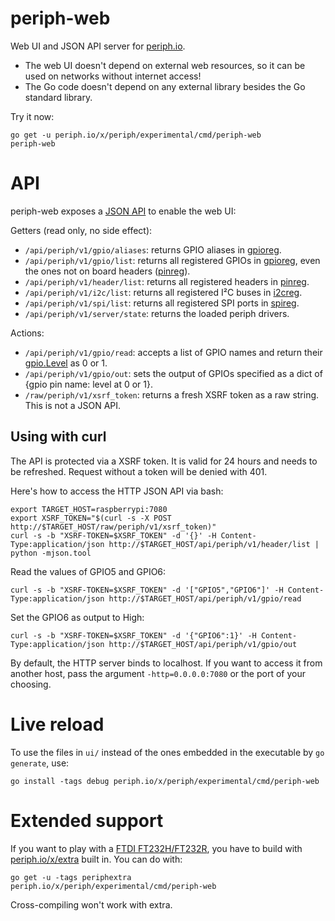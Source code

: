 # periph-web

Web UI and JSON API server for [periph.io](https://periph.io).

- The web UI doesn't depend on external web resources, so it can be used on
  networks without internet access!
- The Go code doesn't depend on any external library besides the Go standard
  library.

Try it now:

```
go get -u periph.io/x/periph/experimental/cmd/periph-web
periph-web
```


# API

periph-web exposes a [JSON API](jsonapi.go) to enable the web UI:

Getters (read only, no side effect):

- `/api/periph/v1/gpio/aliases`: returns GPIO aliases in
  [gpioreg](https://periph.io/x/periph/conn/gpio/gpioreg).
- `/api/periph/v1/gpio/list`: returns all registered GPIOs in
  [gpioreg](https://periph.io/x/periph/conn/gpio/gpioreg), even the ones not on
  board headers ([pinreg](https://periph.io/x/periph/conn/pin/pinreg)).
- `/api/periph/v1/header/list`: returns all registered headers in
  [pinreg](https://periph.io/x/periph/conn/pin/pinreg).
- `/api/periph/v1/i2c/list`: returns all registered I²C buses in
  [i2creg](https://periph.io/x/periph/conn/i2c/i2creg).
- `/api/periph/v1/spi/list`: returns all registered SPI ports in
  [spireg](https://periph.io/x/periph/conn/spi/spireg).
- `/api/periph/v1/server/state`: returns the loaded periph drivers.

Actions:

- `/api/periph/v1/gpio/read`: accepts a list of GPIO names and return their
  [gpio.Level](https://periph.io/x/periph/conn/gpio) as 0 or 1.
- `/api/periph/v1/gpio/out`: sets the output of GPIOs specified as a dict of
  {gpio pin name: level at 0 or 1}.
- `/raw/periph/v1/xsrf_token`: returns a fresh XSRF token as a raw string. This
  is not a JSON API.


## Using with curl

The API is protected via a XSRF token. It is valid for 24 hours and needs
to be refreshed. Request without a token will be denied with 401.

Here's how to access the HTTP JSON API via bash:

```
export TARGET_HOST=raspberrypi:7080
export XSRF_TOKEN="$(curl -s -X POST http://$TARGET_HOST/raw/periph/v1/xsrf_token)"
curl -s -b "XSRF-TOKEN=$XSRF_TOKEN" -d '{}' -H Content-Type:application/json http://$TARGET_HOST/api/periph/v1/header/list | python -mjson.tool
```

Read the values of GPIO5 and GPIO6:

```
curl -s -b "XSRF-TOKEN=$XSRF_TOKEN" -d '["GPIO5","GPIO6"]' -H Content-Type:application/json http://$TARGET_HOST/api/periph/v1/gpio/read
```

Set the GPIO6 as output to High:

```
curl -s -b "XSRF-TOKEN=$XSRF_TOKEN" -d '{"GPIO6":1}' -H Content-Type:application/json http://$TARGET_HOST/api/periph/v1/gpio/out
```


By default, the HTTP server binds to localhost. If you want to access it from
another host, pass the argument `-http=0.0.0.0:7080` or the port of your
choosing.


# Live reload

To use the files in `ui/` instead of the ones embedded in the executable by `go
generate`, use:

```
go install -tags debug periph.io/x/periph/experimental/cmd/periph-web
```


# Extended support

If you want to play with a [FTDI FT232H/FT232R](https://periph.io/device/ftdi/),
you have to build with [periph.io/x/extra](https://periph.io/x/extra) built in.
You can do with:

```
go get -u -tags periphextra periph.io/x/periph/experimental/cmd/periph-web
```

Cross-compiling won't work with extra.
